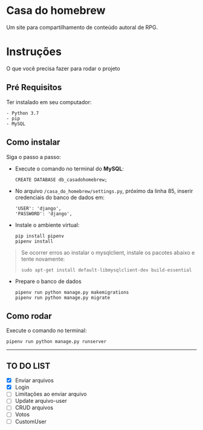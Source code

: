 # Casa do homebrew

Um site para compartilhamento de conteúdo autoral de RPG.

# Instruções
O que você precisa fazer para rodar o projeto

## Pré Requisitos
Ter instalado em seu computador:
```
- Python 3.7
- pip
- MySQL
```

## Como instalar
Siga o passo a passo:

-   Execute o comando no terminal do **MySQL**:
    ```
    CREATE DATABASE db_casadohomebrew;
    ```

-   No arquivo ```/casa_do_homebrew/settings.py```, próximo da linha 85, inserir credenciais do banco de dados em:
   
    ```
    'USER': 'django',
    'PASSWORD': 'django',
    ``` 


-   Instale o ambiente virtual:
    
    ```
    pip install pipenv
    pipenv install
    ```
    
> Se ocorrer erros ao instalar o mysqlclient, instale os pacotes abaixo e tente novamente:
>
>`sudo apt-get install default-libmysqlclient-dev build-essential`

-   Prepare o banco de dados
    ```
    pipenv run python manage.py makemigrations
    pipenv run python manage.py migrate
    ```
  
## Como rodar
Execute o comando no terminal:
```
pipenv run python manage.py runserver 
```

---

## TO DO LIST

- [x] Enviar arquivos
- [x] Login
- [ ] Limitações ao enviar arquivo
- [ ] Update arquivo-user
- [ ] CRUD arquivos
- [ ] Votos
- [ ] CustomUser